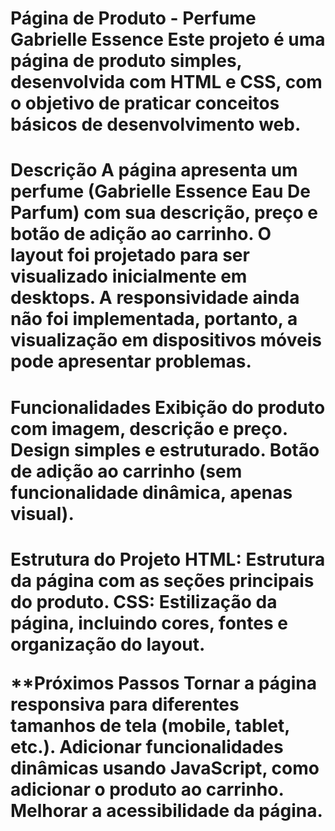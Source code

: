 
<h1>Página de Produto - Perfume Gabrielle Essence
Este projeto é uma página de produto simples, desenvolvida com HTML e CSS, com o objetivo de praticar conceitos básicos de desenvolvimento web.

<h1>Descrição
A página apresenta um perfume (Gabrielle Essence Eau De Parfum) com sua descrição, preço e botão de adição ao carrinho. O layout foi projetado para ser visualizado inicialmente em desktops. A responsividade ainda não foi implementada, portanto, a visualização em dispositivos móveis pode apresentar problemas.

<h1>Funcionalidades
Exibição do produto com imagem, descrição e preço.
Design simples e estruturado.
Botão de adição ao carrinho (sem funcionalidade dinâmica, apenas visual).

<h1>Estrutura do Projeto
HTML: Estrutura da página com as seções principais do produto.
CSS: Estilização da página, incluindo cores, fontes e organização do layout.

**Próximos Passos
Tornar a página responsiva para diferentes tamanhos de tela (mobile, tablet, etc.).
Adicionar funcionalidades dinâmicas usando JavaScript, como adicionar o produto ao carrinho.
Melhorar a acessibilidade da página.
